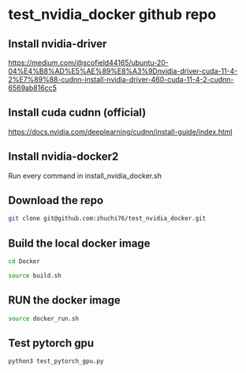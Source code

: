 # test_nvidia_docker github repo

## Install nvidia-driver
https://medium.com/@scofield44165/ubuntu-20-04%E4%B8%AD%E5%AE%89%E8%A3%9Dnvidia-driver-cuda-11-4-2%E7%89%88-cudnn-install-nvidia-driver-460-cuda-11-4-2-cudnn-6569ab816cc5

## Install cuda cudnn (official)
https://docs.nvidia.com/deeplearning/cudnn/install-guide/index.html

## Install nvidia-docker2
Run every command in install_nvidia_docker.sh

## Download the repo
```bash
git clone git@github.com:zhuchi76/test_nvidia_docker.git
```

## Build the local docker image
```bash
cd Docker
```

```bash
source build.sh
```

## RUN the docker image
```bash
source docker_run.sh
```

## Test pytorch gpu
```bash
python3 test_pytorch_gpu.py
```
